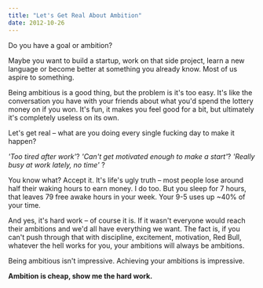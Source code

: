 ```yaml
---
title: "Let's Get Real About Ambition"
date: 2012-10-26
---
```


Do you have a goal or ambition?

Maybe you want to build a startup, work on that side project, learn a new language or become better at something you already know. Most of us aspire to something.

Being ambitious is a good thing, but the problem is it's too easy. It's like the conversation you have with your friends about what you'd spend the lottery money on if you won. It's fun, it makes you feel good for a bit, but ultimately it's completely useless on its own.

Let's get real – what are you doing every single fucking day to make it happen?

*'Too tired after work'*? *'Can't get motivated enough to make a start'*? *'Really busy at work lately, no time'* ?

You know what? Accept it. It's life's ugly truth – most people lose around half their waking hours to earn money. I do too. But you sleep for 7 hours, that leaves 79 free awake hours in your week. Your 9-5 uses up ~40% of your time.

And yes, it's hard work – of course it is. If it wasn't everyone would reach their ambitions and we'd all have everything we want. The fact is, if you can't push through that with discipline, excitement, motivation, Red Bull, whatever the hell works for you, your ambitions will always be ambitions.

Being ambitious isn't impressive. Achieving your ambitions is impressive.

**Ambition is cheap, show me the hard work.**

